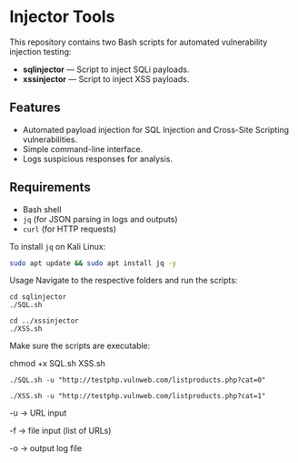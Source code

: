 # Injector Tools

This repository contains two Bash scripts for automated vulnerability injection testing:
- **sqlinjector** — Script to inject SQLi payloads.
- **xssinjector** — Script to inject XSS payloads.

## Features

- Automated payload injection for SQL Injection and Cross-Site Scripting vulnerabilities.
- Simple command-line interface.
- Logs suspicious responses for analysis.

## Requirements

- Bash shell
- `jq` (for JSON parsing in logs and outputs)
- `curl` (for HTTP requests)

To install `jq` on Kali Linux:

```bash
sudo apt update && sudo apt install jq -y

 ```
Usage
Navigate to the respective folders and run the scripts:

 ```
cd sqlinjector
./SQL.sh
 
cd ../xssinjector
./XSS.sh
   ```
  Make sure the scripts are executable:
 
chmod +x SQL.sh XSS.sh
```
./SQL.sh -u "http://testphp.vulnweb.com/listproducts.php?cat=0"

./XSS.sh -u "http://testphp.vulnweb.com/listproducts.php?cat=1"

```
-u → URL input

-f → file input (list of URLs)

-o → output log file
